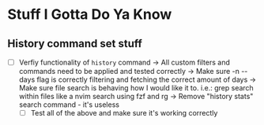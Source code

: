 # Stuff I Gotta Do Ya Know

## History command set stuff
- [ ] Verfiy functionality of `history` command
    -> All custom filters and commands need to be applied and tested correctly
    -> Make sure -n --days flag is correctly filtering and fetching the correct amount of days
    -> Make sure file search is behaving how I would like it to. i.e.: grep search within files like a nvim search using fzf and rg
    -> Remove "history stats" search command - it's useless
    - [ ] Test all of the above and make sure it's working correctly
